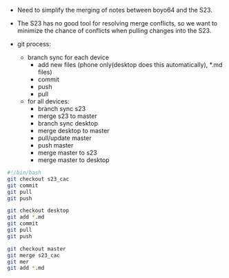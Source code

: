 
- Need to simplify the merging of notes between boyo64 and the S23.

- The S23 has no good tool for resolving merge conflicts, so we want to minimize the chance of conflicts when pulling changes into the S23.
- git process:
	- branch sync for each device
		- add new files (phone only(desktop does this automatically), *.md files)
		- commit
		- push
		- pull
	- for all devices:
		- branch sync s23
		- merge s23 to master
		- branch sync desktop
		- merge desktop to master
		- pull/update master
		- push master
		- merge master to s23
		- merge master to desktop
```bash
#!/bin/bash
git checkout s23_cac
git commit
git pull
git push

git checkout desktop
git add *.md
git commit
git pull
git push

git checkout master
git merge s23_cac
git mer
git add *.md

```

